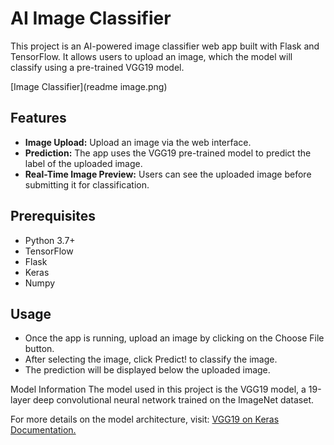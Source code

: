 # AI Image Classifier

This project is an AI-powered image classifier web app built with Flask and TensorFlow. It allows users to upload an image, which the model will classify using a pre-trained VGG19 model.

[Image Classifier](readme image.png)

## Features

- **Image Upload:** Upload an image via the web interface.
- **Prediction:** The app uses the VGG19 pre-trained model to predict the label of the uploaded image.
- **Real-Time Image Preview:** Users can see the uploaded image before submitting it for classification.

## Prerequisites

- Python 3.7+
- TensorFlow
- Flask
- Keras
- Numpy

## Usage
- Once the app is running, upload an image by clicking on the Choose File button.
- After selecting the image, click Predict! to classify the image.
- The prediction will be displayed below the uploaded image.

Model Information
The model used in this project is the VGG19 model, a 19-layer deep convolutional neural network trained on the ImageNet dataset.

For more details on the model architecture, visit: [VGG19 on Keras Documentation.](https://keras.io/api/applications/)
